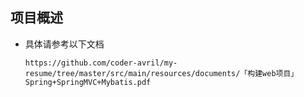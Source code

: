 ## 项目概述
- 具体请参考以下文档
  ```
  https://github.com/coder-avril/my-resume/tree/master/src/main/resources/documents/「构建web项目」Spring+SpringMVC+Mybatis.pdf
  ```
